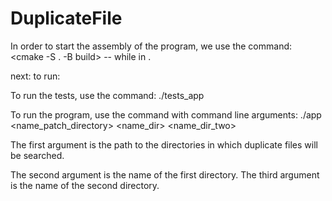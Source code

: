 # DuplicateFile

In order to start the assembly of the program, we use the command: <cmake -S . -B build> -- while in <root>.

next: <cd build>
to run: <make>

To run the tests, use the command: ./tests_app

To run the program, use the command with command line arguments:
./app <name_patch_directory> <name_dir> <name_dir_two>

The first argument is the path to the directories in which duplicate files will be searched.

The second argument is the name of the first directory.
The third argument is the name of the second directory.
